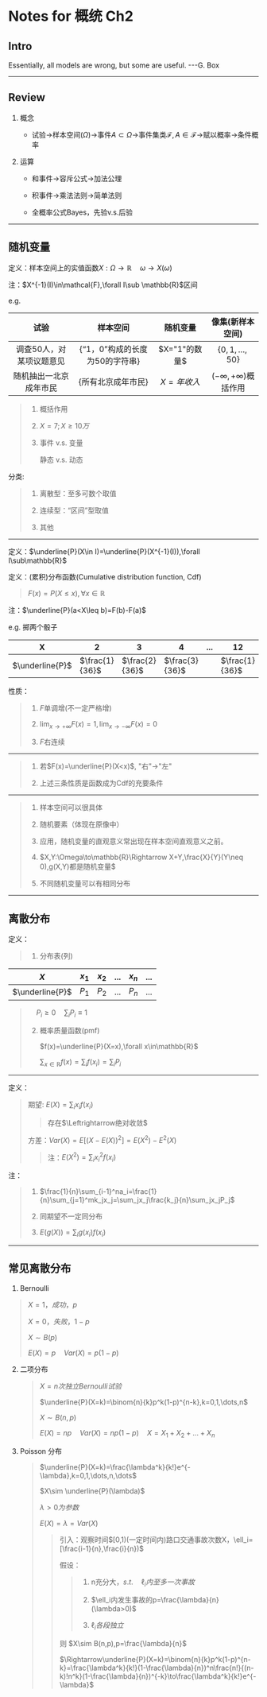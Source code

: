 # Notes for 概统 Ch2

## Intro

Essentially, all models are wrong, but some are useful. ---G. Box

---

## Review

1. 概念
   
   - 试验$\to$样本空间($\Omega$)$\to$事件$A\subset \Omega\to$事件集类$\mathcal{F},A\in\mathcal{F}\to$赋以概率$\to$条件概率

2. 运算
   
   - 和事件$\to$容斥公式$\rightarrow$加法公理
   
   - 积事件$\to$乘法法则$\to$简单法则
   
   - 全概率公式Bayes，先验v.s.后验

---

## 随机变量

定义：样本空间上的实值函数$X:\Omega\to\mathbb{R}\quad\omega\to X(\omega)$

注：$X^{-1}(I)\in\mathcal{F},\forall I\sub \mathbb{R}$区间

e.g.

| 试验            | 样本空间                | 随机变量       | 像集(新样本空间)               |
|:-------------:|:-------------------:|:----------:|:-----------------------:|
| 调查50人，对某项议题意见 | {“1，0”构成的长度为50的字符串} | $X="1"的数量$ | {$0,1,\dots,50$}        |
| 随机抽出一北京成年市民   | {所有北京成年市民}          | $X=年收入$    | $(-\infty,+\infty)$概括作用 |

> 1. 概括作用
> 
> 2. $X=7;X\ge10万$
> 
> 3. 事件 v.s. 变量
>    
>    静态 v.s. 动态

分类: 

> 1. 离散型：至多可数个取值
> 
> 2. 连续型：“区间”型取值
> 
> 3. 其他

---

定义：$\underline{P}(X\in I)=\underline{P}(X^{-1}(I)),\forall I\sub\mathbb{R}$

定义：(累积)分布函数(Cumulative distribution function, Cdf)

> $F(x)=P(X\leq x),\forall x\in\mathbb{R}$

注：$\underline{P}(a<X\leq b)=F(b)-F(a)$

e.g. 掷两个骰子

| X               | 2              | 3              | 4              | ... | 12             |
| --------------- | -------------- | -------------- | -------------- | --- | -------------- |
| $\underline{P}$ | $\frac{1}{36}$ | $\frac{2}{36}$ | $\frac{3}{36}$ |     | $\frac{1}{36}$ |

性质：

> 1. $F$单调增(不一定严格增)
> 
> 2. $\lim_{x\to+\infty}F(x)=1,\lim_{x\to-\infty}F(x)=0$
> 
> 3. $F$右连续

---

> 1. 若$F(x)=\underline{P}(X<x)$, "右"$\to$"左"
> 
> 2. 上述三条性质是函数成为Cdf的充要条件

---

> 1. 样本空间可以很具体
> 
> 2. 随机要素（体现在原像中）
> 
> 3. 应用，随机变量的直观意义常出现在样本空间直观意义之前。
> 
> 4. $X,Y:\Omega\to\mathbb{R}\Rightarrow X+Y,\frac{X}{Y}(Y\neq 0),g(X,Y)都是随机变量$
> 
> 5. 不同随机变量可以有相同分布

---

## 离散分布

定义：

> 1. 分布表(列)

| $X$             | $x_1$ | $x_2$ | ... | $x_n$ | ... |
| --------------- | ----- | ----- | --- | ----- | --- |
| $\underline{P}$ | $P_1$ | $P_2$ | ... | $P_n$ | ... |

> $\quad P_i\ge0\quad\sum_iP_i\equiv1$
> 
> 2. 概率质量函数(pmf)
>    
>    $f(x)=\underline{P}(X=x),\forall x\in\mathbb{R}$
>    
>    $\sum_{x\in\mathbb{R}}f(x)=\sum_if(x_i)=\sum_iP_i$

---

定义：

> 期望: $E(X)=\sum_ix_if(x_i)$
> 
> > 存在$\Leftrightarrow绝对收敛$
> 
> 方差：$Var(X)=E[(X-E(X))^2]=E(X^2)-E^2(X)$
> 
> > 注：$E(X^2)=\sum_ix_i^2f(x_i)$

注：

> 1. $\frac{1}{n}\sum_{i-1}^na_i=\frac{1}{n}\sum_{j=1}^mk_jx_j=\sum_jx_j\frac{k_j}{n}\sum_jx_jP_j$
> 
> 2. 同期望不一定同分布
> 
> 3. $E(g(X))=\sum_ig(x_i)f(x_i)$

---

## 常见离散分布

1.  Bernoulli 
   
   > $X=1，成功，p$
   > 
   > $X=0，失败，1-p$
   > 
   > $X\sim B(p)$
   > 
   > $E(X)=p\quad Var(X)=p(1-p)$

2. 二项分布
   
   > $X=n次独立Bernoulli试验$
   > 
   > $\underline{P}(X=k)=\binom{n}{k}p^k(1-p)^{n-k},k=0,1,\dots,n$
   > 
   > $X\sim B(n,p)$
   > 
   > $E(X)=np\quad Var(X)=np(1-p)\quad X=X_1+X_2+\dots+X_n$

3. Poisson 分布
   
   > $\underline{P}(X=k)=\frac{\lambda^k}{k!}e^{-\lambda},k=0,1,\dots,n,\dots$
   > 
   > $X\sim \underline{P}(\lambda)$
   > 
   > $\lambda>0 为参数$
   > 
   > $E(X)=\lambda=Var(X)$
   > 
   > > 引入：观察时间$[0,1)(一定时间内)路口交通事故次数X，\ell_i=[\frac{i-1}{n},\frac{i}{n})$
   > > 
   > > 假设：
   > > 
   > > > 1. n充分大，$s.t.\quad\ell_i内至多一次事故$
   > > > 
   > > > 2. $\ell_i内发生事故的p=\frac{\lambda}{n}(\lambda>0)$
   > > > 
   > > > 3. $\ell_i各段独立$
   > > 
   > > 则 $X\sim B(n,p),p=\frac{\lambda}{n}$
   > > 
   > > $\Rightarrow\underline{P}(X=k)=\binom{n}{k}p^k(1-p)^{n-k}=\frac{\lambda^k}{k!}(1-\frac{\lambda}{n})^n\frac{n!}{(n-k)!n^k}(1-\frac{\lambda}{n})^{-k}\to\frac{\lambda^k}{k!}e^{-\lambda}$
   
   


